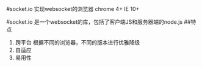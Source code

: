 #socket.io
实现websocket的浏览器
chrome 4+
IE 10+

#socket.io
是一个websocket的库，包括了客户端JS和服务器端的node.js
##特点
1. 跨平台 根据不同的浏览器，不同的版本进行优雅降级
2. 自适应
3. 易用性

